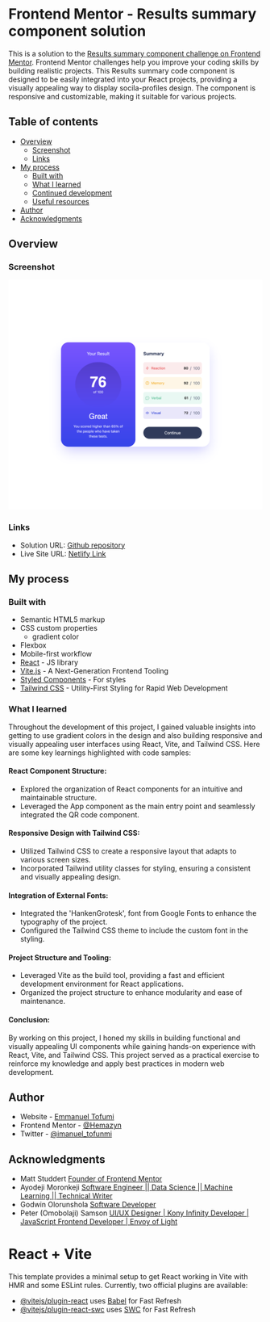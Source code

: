 # Frontend Mentor - Results summary component solution
This is a solution to the [Results summary component challenge on Frontend Mentor](https://www.frontendmentor.io/challenges/results-summary-component-CE_K6s0maV). Frontend Mentor challenges help you improve your coding skills by building realistic projects. 
This Results summary code component is designed to be easily integrated into your React projects, providing a visually appealing way to display socila-profiles design. The component is responsive and customizable, making it suitable for various projects.
## Table of contents
- [Overview](#overview)
  - [Screenshot](#screenshot)
  - [Links](#links)
- [My process](#my-process)
  - [Built with](#built-with)
  - [What I learned](#what-i-learned)
  - [Continued development](#continued-development)
  - [Useful resources](#useful-resources)
- [Author](#author)
- [Acknowledgments](#acknowledgments)

## Overview
### Screenshot
![](/src/assets/preview.png)
### Links
- Solution URL: [Github repository](https://github.com/Hemazyn/social-profile-ui)
- Live Site URL: [Netlify Link](https://hemazyn-profile-ui.netlify.app/)
## My process
### Built with
- Semantic HTML5 markup
- CSS custom properties
  - gradient color
- Flexbox
- Mobile-first workflow
- [React](https://reactjs.org/) - JS library
- [Vite.js](https://vitejs.dev/) - A Next-Generation Frontend Tooling
- [Styled Components](https://styled-components.com/) - For styles
- [Tailwind CSS](https://tailwindcss.com/) - Utility-First Styling for Rapid Web Development
### What I learned
Throughout the development of this project, I gained valuable insights into getting to use gradient colors in the design and also building responsive and visually appealing user interfaces using React, Vite, and Tailwind CSS. Here are some key learnings highlighted with code samples:
#### React Component Structure:
- Explored the organization of React components for an intuitive and maintainable structure.
- Leveraged the App component as the main entry point and seamlessly integrated the QR code component.
#### Responsive Design with Tailwind CSS:
- Utilized Tailwind CSS to create a responsive layout that adapts to various screen sizes.
- Incorporated Tailwind utility classes for styling, ensuring a consistent and visually appealing design.
#### Integration of External Fonts:
- Integrated the 'HankenGrotesk', font from Google Fonts to enhance the typography of the project.
- Configured the Tailwind CSS theme to include the custom font in the styling.
#### Project Structure and Tooling:
- Leveraged Vite as the build tool, providing a fast and efficient development environment for React applications.
- Organized the project structure to enhance modularity and ease of maintenance.
#### Conclusion:
By working on this project, I honed my skills in building functional and visually appealing UI components while gaining hands-on experience with React, Vite, and Tailwind CSS. This project served as a practical exercise to reinforce my knowledge and apply best practices in modern web development.
## Author
- Website - [Emmanuel Tofumi](https://devemma.netlify.app)
- Frontend Mentor - [@Hemazyn](https://www.frontendmentor.io/profile/Hemazyn)
- Twitter - [@imanuel_tofunmi](https://twitter.com/imanuel_tofunmi)
## Acknowledgments
- Matt Studdert [Founder of Frontend Mentor](https://www.linkedin.com/in/matthewstuddert/?originalSubdomain=uk)
- Ayodeji Moronkeji [Software Engineer || Data Science || Machine Learning || Technical Writer](https://www.linkedin.com/in/moronkeji-ayodeji/)
- Godwin Olorunshola [Software Developer](https://www.linkedin.com/in/godwin-olorunshola/)
- Peter (Omobolaji) Samson [UI/UX Designer | Kony Infinity Developer | JavaScript Frontend Developer | Envoy of Light](https://www.linkedin.com/in/peter-samson-38202614b/)
# React + Vite
This template provides a minimal setup to get React working in Vite with HMR and some ESLint rules.
Currently, two official plugins are available:
- [@vitejs/plugin-react](https://github.com/vitejs/vite-plugin-react/blob/main/packages/plugin-react/README.md) uses [Babel](https://babeljs.io/) for Fast Refresh
- [@vitejs/plugin-react-swc](https://github.com/vitejs/vite-plugin-react-swc) uses [SWC](https://swc.rs/) for Fast Refresh
